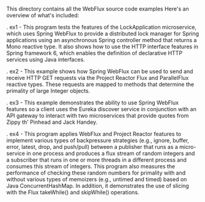 This directory contains all the WebFlux source code examples Here's an
overview of what's included:

. ex1 - This program tests the features of the LockApplication
        microservice, which uses Spring WebFlux to provide a
        distributed lock manager for Spring applications using an
        asynchronous Spring controller method that returns a Mono
        reactive type.  It also shows how to use the HTTP interface
        features in Spring framework 6, which enables the definition
        of declarative HTTP services using Java interfaces.

. ex2 - This example shows how Spring WebFlux can be used to send and
        receive HTTP GET requests via the Project Reactor Flux and
        ParallelFlux reactive types.  These requests are mapped to
        methods that determine the primality of large Integer objects.

. ex3 - This example demonstrates the ability to use Spring WebFlux
        features so a client uses the Eureka discover service in
        conjunction with an API gateway to interact with two
        microservices that provide quotes from Zippy th' Pinhead and
        Jack Handey.

. ex4 - This program applies WebFlux and Project Reactor features to
        implement various types of backpressure strategies (e.g.,
        ignore, buffer, error, latest, drop, and push/pull) between a
        publisher that runs as a micro-service in one process and
        produces a flux stream of random integers and a subscriber
        that runs in one or more threads in a different process and
        consumes this stream of integers.  This program also measures
        the performance of checking these random numbers for primality
        with and without various types of memoizers (e.g., untimed and
        timed) based on Java ConcurrentHashMap.  In addition, it
        demonstrates the use of slicing with the Flux takeWhile() and
        skipWhile() operations.

